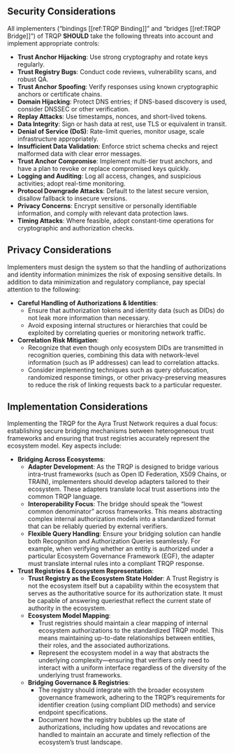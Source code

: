 ## Security Considerations

All implementers (“bindings [[ref:TRQP Binding]]” and “bridges [[ref:TRQP Bridge]]”) of TRQP **SHOULD** take the following threats into account and implement appropriate controls:

- **Trust Anchor Hijacking**: Use strong cryptography and rotate keys regularly.
- **Trust Registry Bugs**: Conduct code reviews, vulnerability scans, and robust QA.
- **Trust Anchor Spoofing**: Verify responses using known cryptographic anchors or certificate chains.
- **Domain Hijacking**: Protect DNS entries; if DNS-based discovery is used, consider DNSSEC or other verification.
- **Replay Attacks**: Use timestamps, nonces, and short-lived tokens.
- **Data Integrity**: Sign or hash data at rest, use TLS or equivalent in transit.
- **Denial of Service (DoS)**: Rate-limit queries, monitor usage, scale infrastructure appropriately.
- **Insufficient Data Validation**: Enforce strict schema checks and reject malformed data with clear error messages.
- **Trust Anchor Compromise**: Implement multi-tier trust anchors, and have a plan to revoke or replace compromised keys quickly.
- **Logging and Auditing**: Log all access, changes, and suspicious activities; adopt real-time monitoring.
- **Protocol Downgrade Attacks**: Default to the latest secure version, disallow fallback to insecure versions.
- **Privacy Concerns**: Encrypt sensitive or personally identifiable information, and comply with relevant data protection laws.
- **Timing Attacks**: Where feasible, adopt constant-time operations for cryptographic and authorization checks.

## Privacy Considerations

Implementers must design the system so that the handling of authorizations and identity information minimizes the risk of exposing sensitive details. In addition to data minimization and regulatory compliance, pay special attention to the following:

- **Careful Handling of Authorizations & Identities**:  
  - Ensure that authorization tokens and identity data (such as DIDs) do not leak more information than necessary.  
  - Avoid exposing internal structures or hierarchies that could be exploited by correlating queries or monitoring network traffic.
- **Correlation Risk Mitigation**:  
  - Recognize that even though only ecosystem DIDs are transmitted in recognition queries, combining this data with network-level information (such as IP addresses) can lead to correlation attacks.  
  - Consider implementing techniques such as query obfuscation, randomized response timings, or other privacy-preserving measures to reduce the risk of linking requests back to a particular requester.

## Implementation Considerations

Implementing the TRQP for the Ayra Trust Network requires a dual focus: establishing secure bridging mechanisms between heterogeneous trust frameworks and ensuring that trust registries accurately represent the ecosystem model. Key aspects include:

- **Bridging Across Ecosystems**:  
  - **Adapter Development**: As the TRQP is designed to bridge various intra-trust frameworks (such as Open ID Federation, X509 Chains, or TRAIN), implementers should develop adapters tailored to their ecosystem. These adapters translate local trust assertions into the common TRQP language.  
  - **Interoperability Focus**: The bridge should speak the “lowest common denominator” across frameworks. This means abstracting complex internal authorization models into a standardized format that can be reliably queried by external verifiers.
  - **Flexible Query Handling**: Ensure your bridging solution can handle both Recognition and Authorization Queries seamlessly. For example, when verifying whether an entity is authorized under a particular Ecosystem Governance Framework (EGF), the adapter must translate internal rules into a compliant TRQP response.
- **Trust Registries & Ecosystem Representation**:  
  - **Trust Registry as the Ecosystem State Holder**: A Trust Registry is not the ecosystem itself but a capability within the ecosystem that serves as the authoritative source for its authorization state. It must be capable of answering queriesthat reflect the current state of authority in the ecosystem.
  - **Ecosystem Model Mapping**:  
    - Trust registries should maintain a clear mapping of internal ecosystem authorizations to the standardized TRQP model. This means maintaining up-to-date relationships between entities, their roles, and the associated authorizations.  
    - Represent the ecosystem model in a way that abstracts the underlying complexity—ensuring that verifiers only need to interact with a uniform interface regardless of the diversity of the underlying trust frameworks.
  - **Bridging Governance & Registries**:  
    - The registry should integrate with the broader ecosystem governance framework, adhering to the TRQP’s requirements for identifier creation (using compliant DID methods) and service endpoint specifications.  
    - Document how the registry bubbles up the state of authorizations, including how updates and revocations are handled to maintain an accurate and timely reflection of the ecosystem’s trust landscape.

